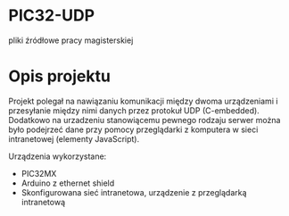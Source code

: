 # PIC32-UDP
pliki źródłowe pracy magisterskiej

# Opis projektu
Projekt polegał na nawiązaniu komunikacji między dwoma urządzeniami i przesyłanie między nimi danych przez protokuł UDP (C-embedded).
Dodatkowo na urzadzeniu stanowiącemu pewnego rodzaju serwer można było podejrzeć dane przy pomocy przeglądarki z komputera w sieci intranetowej (elementy JavaScript). 

Urządzenia wykorzystane:
* PIC32MX
* Arduino z ethernet shield
* Skonfigurowana sieć intranetowa, urządzenie z przeglądarką intranetową
